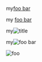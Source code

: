 my[foo bar](/test "title ")

my [foo bar](/test )

my![](/test "title ")

my![foo bar](/test)

![foo](train.jpg)